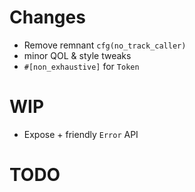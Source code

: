 # Changes
- Remove remnant `cfg(no_track_caller)`
- minor QOL & style tweaks
- `#[non_exhaustive]` for `Token`

# WIP
- Expose + friendly `Error` API

# TODO
